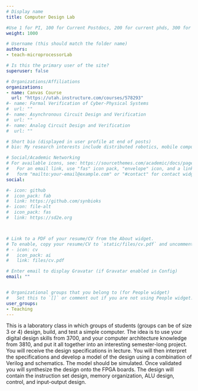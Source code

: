```yaml
---
# Display name
title: Computer Design Lab

#Use 1 for PI, 100 for Current Postdocs, 200 for current phds, 300 for current masters, 400 for current undergrads, 800 for alum postdocs, 810 for alum phds, 820 for alum masters, and 830 for alum undergrads
weight: 1000

# Username (this should match the folder name)
authors:
- teach-microprocessorLab

# Is this the primary user of the site?
superuser: false

# Organizations/Affiliations
organizations:
- name: Canvas Course
  url: "https://utah.instructure.com/courses/578293"
#- name: Formal Verification of Cyber-Physical Systems
#  url: ""
#- name: Asynchronous Circuit Design and Verification
#  url: ""
#- name: Analog Circuit Design and Verification
#  url: ""

# Short bio (displayed in user profile at end of posts)
# bio: My research interests include distributed robotics, mobile computing and programmable matter.

# Social/Academic Networking
# For available icons, see: https://sourcethemes.com/academic/docs/page-builder/#icons
#   For an email link, use "fas" icon pack, "envelope" icon, and a link in the
#   form "mailto:your-email@example.com" or "#contact" for contact widget.
social:

#- icon: github
#  icon_pack: fab
#  link: https://github.com/synbioks
#- icon: file-alt
#  icon_pack: fas
#  link: https://sd2e.org



# Link to a PDF of your resume/CV from the About widget.
# To enable, copy your resume/CV to `static/files/cv.pdf` and uncomment the lines below.
# - icon: cv
#   icon_pack: ai
#   link: files/cv.pdf

# Enter email to display Gravatar (if Gravatar enabled in Config)
email: ""


# Organizational groups that you belong to (for People widget)
#   Set this to `[]` or comment out if you are not using People widget.
user_groups:
- Teaching
---
```


This is a laboratory class in which groups of students (groups can be of size 3 or 4) design, build, and test a simple computer. The idea is to use your digital design skills from 3700, and your computer architecture knowledge from 3810, and put it all together into an interesting semester-long project. You will receive the design specifications in lecture. You will then interpret the specifications and develop a model of the design using a combination of Verilog and schematics. The model should be simulated. Once validated you will synthesize the design onto the FPGA boards. The design will contain the instruction set design, memory organization, ALU design, control, and input-output design.